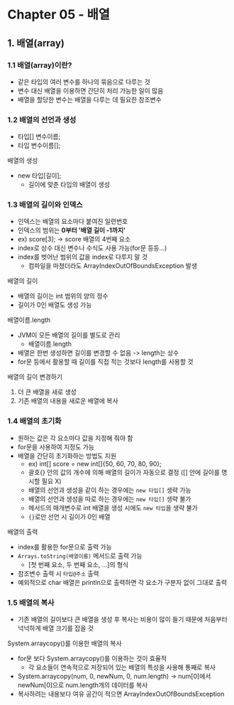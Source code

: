 # Chapter 05 - 배열

## 1. 배열(array)

### 1.1 배열(array)이란?

- 같은 타입의 여러 변수를 하나의 묶음으로 다루는 것
- 변수 대신 배열을 이용하면 간단히 처리 가능한 일이 많음
- 배열을 할당한 변수는 배열을 다루는 데 필요한 참조변수

### 1.2 배열의 선언과 생성

- 타입[] 변수이름;
- 타입 변수이름[];

배열의 생성

- new 타입[길이];
  - 길이에 맞춘 타입의 배열이 생성

### 1.3 배열의 길이와 인덱스

- 인덱스는 배열의 요소마다 붙여진 일련번호
- 인덱스의 범위는 **0부터 '배열 길이 -1까지'**
- ex) score[3]; -> score 배열의 4번째 요소
- index로 상수 대신 변수나 수식도 사용 가능(for문 등등...)
- index를 벗어난 범위의 값을 index로 다루지 말 것
  - 컴파일을 마쳤더라도 ArrayIndexOutOfBoundsException 발생

배열의 길이

- 배열의 길이는 int 범위의 양의 정수
- 길이가 0인 배열도 생성 가능

배열이름.length

- JVM이 모든 배열의 길이를 별도로 관리
  - 배열이름.length
- 배열은 한번 생성하면 길이를 변경할 수 없음 -> length는 상수
- for문 등에서 활용할 때 길이를 직접 적는 것보다 length를 사용할 것

배열의 길이 변경하기

1. 더 큰 배열을 새로 생성
2. 기존 배열의 내용을 새로운 배열에 복사

### 1.4 배열의 초기화

- 원하는 값은 각 요소마다 값을 지정해 줘야 함
- for문을 사용하여 지정도 가능
- 배열을 간단히 초기화하는 방법도 지원
  - ex) int[] score = new int[]{50, 60, 70, 80, 90};
  - 괄호{} 안의 값의 개수에 의해 배열의 길이가 자동으로 결정 ([] 안에 길이를 명시할 필요 X)
  - 배열의 선언과 생성을 같이 하는 경우에는 `new 타입[]` 생략 가능
  - 배열의 선언과 생성을 따로 하는 경우에는 `new 타입[]` 생략 불가
  - 메서드의 매개변수로 int 배열을 생성 시에도 `new 타입`을 생략 불가
  - `{}`로만 선언 시 길이가 0인 배열

배열의 출력

- index를 활용한 for문으로 출력 가능
- `Arrays.toString(배열이름)` 메서드로 출력 가능
  - [첫 번째 요소, 두 번째 요소, ...]의 형식
- 참조변수 출력 시 `타입@주소` 출력
- 예외적으로 char 배열은 println으로 출력하면 각 요소가 구분자 없이 그대로 출력

### 1.5 배열의 복사

- 기존 배열의 길이보다 큰 배열을 생성 후 복사는 비용이 많이 들기 때문에 처음부터 넉넉하게 배열 크기를 잡을 것

System.arraycopy()를 이용한 배열의 복사

- for문 보다 System.arraycopy()를 이용하는 것이 효율적
  - 각 요소들이 연속적으로 저장되어 있는 배열의 특성을 사용해 통째로 복사
- System.arraycopy(num, 0, newNum, 0, num.length) -> num[0]에서 newNum[0]으로 num.length개의 데이터를 복사
- 복사하려는 내용보다 여유 공간이 적으면 ArrayIndexOutOfBoundsException
